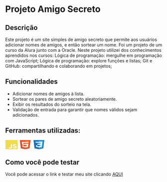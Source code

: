 # Projeto Amigo Secreto

## Descrição

Este projeto é um site simples de amigo secreto que permite aos usuários adicionar nomes de amigos, e então sortear um nome. Foi um projeto de um curso da Alura junto com a Oracle. 
Neste projeto utilizei dos conhecimentos aprendidos nos cursos: Lógica de programação: mergulhe em programação com JavaScript; Lógica de programação: explore funções e listas; Git e GitHub: compartilhando e colaborando em projetos;

## Funcionalidades

* Adicionar nomes de amigos à lista.
* Sortear os pares de amigo secreto aleatoriamente.
* Exibir os resultados do sorteio na tela.
* Validação de entrada para garantir que nomes válidos sejam adicionados.

## Ferramentas utilizadas: 
<div style="display: inline">
 <img align="center" alt="Felipe-Js" height="30" width="40" src="https://raw.githubusercontent.com/devicons/devicon/master/icons/javascript/javascript-plain.svg">
  <img align="center" alt="felipe-HTML" height="30" width="40" src="https://raw.githubusercontent.com/devicons/devicon/master/icons/html5/html5-original.svg">
  <img align="center" alt="felipe-CSS" height="30" width="40" src="https://raw.githubusercontent.com/devicons/devicon/master/icons/css3/css3-original.svg">
</div>

## Como você pode testar
 Você pode acessar o link e testar meu site clicando <a href="https://fsamigosecreto.vercel.app/" >AQUI</a>
 
